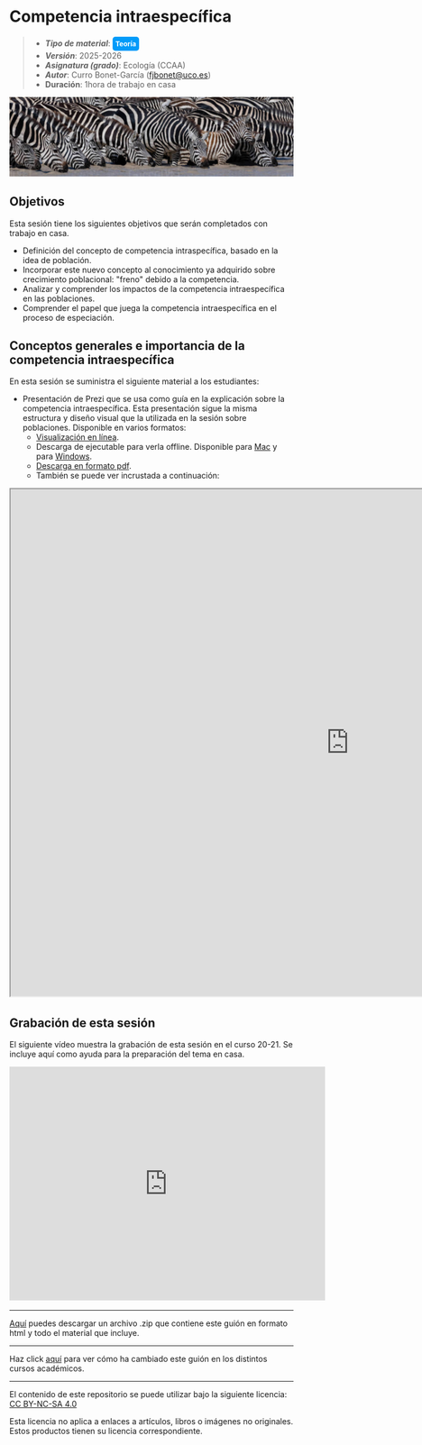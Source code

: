 # Competencia intraespecífica


> + **_Tipo de material_**: <span style="display: inline-block; font-size: 12px; color: white; background-color: #029BF9; border-radius: 5px; padding: 5px; font-weight: bold;"> Teoría</span>
> + **_Versión_**: 2025-2026
> + **_Asignatura (grado)_**: Ecología (CCAA)
> + **_Autor_**: Curro Bonet-García (fjbonet@uco.es)
> + **Duración**: 1hora de trabajo en casa

![portada](https://github.com/aprendiendo-cosas/Te_poblaciones_comp_intra_ecologia_ccaa/raw/2024-2025/imagenes/portada.jpg)

## Objetivos 

Esta sesión tiene los siguientes objetivos que serán completados con trabajo en casa. 

 + Definición del concepto de competencia intraspecífica, basado en la idea de población. 
 + Incorporar este nuevo concepto al conocimiento ya adquirido sobre crecimiento poblacional: "freno" debido a la competencia.
 + Analizar y comprender los impactos de la competencia intraespecífica en las poblaciones.
 + Comprender el papel que juega la competencia intraespecífica en el proceso de especiación.



 ## Conceptos generales e importancia de la competencia intraespecífica
En esta sesión se suministra el siguiente material a los estudiantes:
+ Presentación de Prezi que se usa como guía en la explicación sobre la competencia intraespecífica. Esta presentación sigue la misma estructura y diseño visual que la utilizada en la sesión sobre poblaciones. Disponible en varios formatos:
  + [Visualización en línea](https://prezi.com/view/uMq5KSdDiRNnSvBLlCpe).
  + Descarga de ejecutable para verla offline. Disponible para  [Mac](https://github.com/aprendiendo-cosas/Te_poblaciones_comp_intra_ecologia_ccaa/raw/2024-2025/presentacion/competencia_intraespecifica.zip) y para [Windows](https://github.com/aprendiendo-cosas/Te_poblaciones_comp_intra_ecologia_ccaa/raw/2024-2025/presentacion/competencia_intraespecifica.exe.zip).
  + [Descarga en formato pdf](https://github.com/aprendiendo-cosas/Te_poblaciones_comp_intra_ecologia_ccaa/raw/2024-2025/presentacion/competencia_intraespecifica.pdf).
  + También se puede ver incrustada a continuación:

<p><iframe src="https://prezi.com/view/uMq5KSdDiRNnSvBLlCpe/embed" width="1200" height="900"> </iframe></p>



## Grabación de esta sesión

El siguiente vídeo muestra la grabación de esta sesión en el curso 20-21. Se incluye aquí como ayuda para la preparación del tema en casa.



<iframe width="560" height="415" src="https://www.youtube.com/embed/caqXh9MOuuE?si=-VupWwbt4NsnTZCZ" title="YouTube video player" frameborder="0" allow="accelerometer; autoplay; clipboard-write; encrypted-media; gyroscope; picture-in-picture; web-share" referrerpolicy="strict-origin-when-cross-origin" allowfullscreen></iframe>







****

[Aquí](https://github.com/aprendiendo-cosas/Te_poblaciones_comp_intra_ecologia_ccaa/archive/refs/tags/2025-2026.zip) puedes descargar un archivo .zip que contiene este guión en formato html y todo el material que incluye.

****
Haz click [aquí](https://github.com/aprendiendo-cosas/Te_poblaciones_comp_intra_ecologia_ccaa/releases) para ver cómo ha cambiado este guión en los distintos cursos académicos.

****
 <p xmlns:cc="http://creativecommons.org/ns#" >El contenido de este repositorio se puede utilizar bajo la siguiente licencia:  <a  href="https://creativecommons.org/licenses/by-nc-sa/4.0/?ref=chooser-v1"  target="_blank" rel="license noopener noreferrer"  style="display:inline-block;">CC BY-NC-SA 4.0<img  style="height:22px!important;margin-left:3px;vertical-align:text-bottom;"   src="https://mirrors.creativecommons.org/presskit/icons/cc.svg?ref=chooser-v1"  alt=""><img  style="height:22px!important;margin-left:3px;vertical-align:text-bottom;"   src="https://mirrors.creativecommons.org/presskit/icons/by.svg?ref=chooser-v1"  alt=""><img  style="height:22px!important;margin-left:3px;vertical-align:text-bottom;"   src="https://mirrors.creativecommons.org/presskit/icons/nc.svg?ref=chooser-v1"  alt=""><img  style="height:22px!important;margin-left:3px;vertical-align:text-bottom;"   src="https://mirrors.creativecommons.org/presskit/icons/sa.svg?ref=chooser-v1"  alt=""></a></p> 

<p>Esta licencia no aplica a enlaces a artículos, libros o imágenes no originales. Estos productos tienen su licencia correspondiente.</p>
